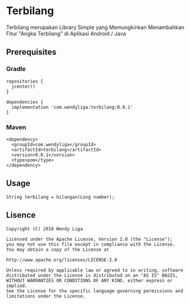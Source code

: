# Terbilang

Terbilang merupakan Library Simple yang Memungkinkan Menambahkan Fitur "Angka Terbilang" di Aplikasi Android / Java

## Prerequisites

### Gradle

```
repositories {
  jcenter()
}

dependencies {
  implementation 'com.wendyliga:terbilang:0.0.1'
}
```

### Maven 

```
<dependency>
  <groupId>com.wendyliga</groupId>
  <artifactId>terbilang</artifactId>
  <version>0.0.1</version>
  <type>pom</type>
</dependency>
```

## Usage

```
String terbilang = bilangan(Long number);
```

## Lisence
```
Copyright (C) 2018 Wendy Liga

Licensed under the Apache License, Version 2.0 (the "License");
you may not use this file except in compliance with the License.
You may obtain a copy of the License at

http://www.apache.org/licenses/LICENSE-2.0

Unless required by applicable law or agreed to in writing, software
distributed under the License is distributed on an "AS IS" BASIS,
WITHOUT WARRANTIES OR CONDITIONS OF ANY KIND, either express or implied.
See the License for the specific language governing permissions and
limitations under the License.

```
